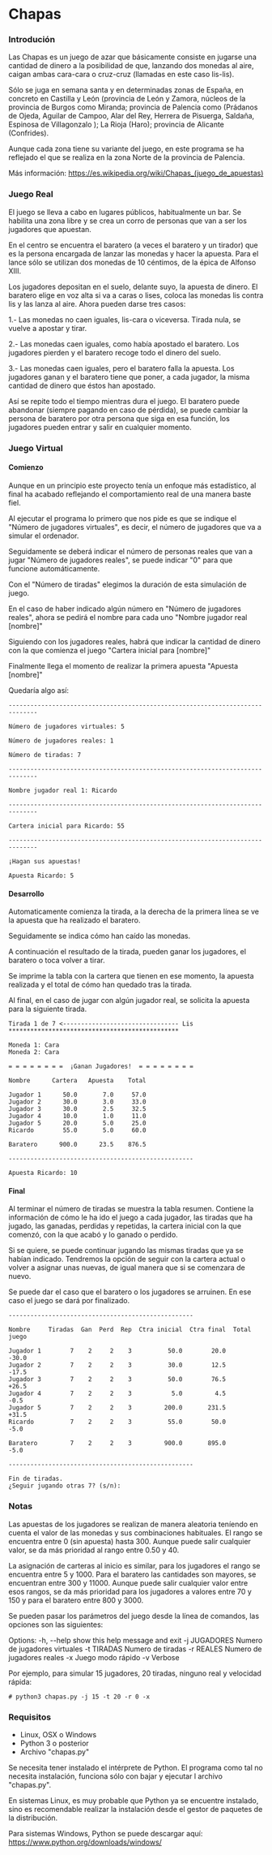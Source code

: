 Chapas
======



### Introdución

Las Chapas es un juego de azar que básicamente consiste en jugarse una cantidad de dinero a la posibilidad de que, lanzando dos monedas al aire, caigan ambas cara-cara o cruz-cruz (llamadas en este caso lis-lis).

Sólo se juga en semana santa y en determinadas zonas de España, en concreto  en Castilla y León (provincia de León y Zamora, núcleos de la provincia de Burgos como Miranda; provincia de Palencia como (Prádanos de Ojeda, Aguilar de Campoo, Alar del Rey, Herrera de Pisuerga, Saldaña, Espinosa de Villagonzalo ); La Rioja (Haro); provincia de Alicante (Confrides).

Aunque cada zona tiene su variante del juego, en este programa se ha reflejado el que se realiza en la zona Norte de la provincia de Palencia.

Más información:
https://es.wikipedia.org/wiki/Chapas_(juego_de_apuestas)



### Juego Real

El juego se lleva a cabo en lugares públicos, habitualmente un bar. Se habilita una zona libre y se crea un corro de personas que van a ser los jugadores que apuestan.

En el centro se encuentra el baratero (a veces el baratero y un tirador) que es la persona encargada de lanzar las monedas y hacer la apuesta. Para el lance sólo se utilizan dos monedas de 10 céntimos, de la épica de Alfonso XIII.

Los jugadores depositan en el suelo, delante suyo, la apuesta de dinero. El baratero elige en voz alta si va a caras o lises, coloca las monedas lis contra lis y las lanza al aire. Ahora pueden darse tres casos:

1.- Las monedas no caen iguales, lis-cara o viceversa. Tirada nula, se vuelve a apostar y tirar.

2.- Las monedas caen iguales, como había apostado el baratero. Los jugadores pierden y el baratero recoge todo el dinero del suelo.

3.- Las monedas caen iguales, pero el baratero falla la apuesta. Los jugadores ganan y el baratero tiene que poner, a cada jugador, la misma cantidad de dinero que éstos han apostado.

Así se repite todo el tiempo mientras dura el juego. El baratero puede  abandonar (siempre pagando en caso de pérdida), se puede cambiar la persona de baratero por otra persona que siga en esa función, los jugadores pueden entrar y salir en cualquier momento.



### Juego Virtual



#### Comienzo

Aunque en un principio este proyecto tenía un enfoque más estadístico, al final ha acabado reflejando el comportamiento real de una manera baste fiel.

Al ejecutar el programa lo primero que nos pide es que se indique el "Número de jugadores virtuales", es decir, el número de jugadores que va a simular el ordenador.

Seguidamente se deberá indicar el número de personas reales que van a jugar "Número de jugadores reales", se puede indicar "0" para que funcione automáticamente.

Con el "Número de tiradas" elegimos la duración de esta simulación de juego. 

En el caso de haber indicado algún número en "Número de jugadores reales", ahora se pedirá el nombre para cada uno "Nombre jugador real [nombre]"

Siguiendo con los jugadores reales, habrá que indicar la cantidad de dinero con la que comienza el juego "Cartera inicial para [nombre]"

Finalmente llega el momento de realizar la primera apuesta "Apuesta [nombre]"

Quedaría algo así:
```
------------------------------------------------------------------------------

Número de jugadores virtuales: 5

Número de jugadores reales: 1

Número de tiradas: 7

------------------------------------------------------------------------------

Nombre jugador real 1: Ricardo

------------------------------------------------------------------------------

Cartera inicial para Ricardo: 55

------------------------------------------------------------------------------

¡Hagan sus apuestas!

Apuesta Ricardo: 5
```



#### Desarrollo

Automaticamente comienza la tirada, a la derecha de la primera línea se ve la apuesta que ha realizado el baratero.

Seguidamente se indica cómo han caído las monedas.

A continuación el resultado de la tirada, pueden ganar los jugadores, el baratero o toca volver a tirar.

Se imprime la tabla con la cartera que tienen en ese momento, la apuesta realizada y el total de cómo han quedado tras la tirada.

Al final, en el caso de jugar con algún jugador real, se solicita la apuesta para la siguiente tirada.

```
Tirada 1 de 7 <-------------------------------- Lis
***********************************************

Moneda 1: Cara
Moneda 2: Cara

= = = = = = = =  ¡Ganan Jugadores!  = = = = = = = =

Nombre      Cartera   Apuesta    Total   
                                         
Jugador 1      50.0       7.0     57.0   
Jugador 2      30.0       3.0     33.0   
Jugador 3      30.0       2.5     32.5   
Jugador 4      10.0       1.0     11.0   
Jugador 5      20.0       5.0     25.0   
Ricardo        55.0       5.0     60.0   
                                         
Baratero      900.0      23.5    876.5   

---------------------------------------------------

Apuesta Ricardo: 10
```



#### Final

Al terminar el número de tiradas se muestra la tabla resumen. Contiene la información de cómo le ha ido el juego a cada jugador, las tiradas que ha jugado, las ganadas, perdidas y repetidas, la cartera inicial con la que comenzó, con la que acabó y lo ganado o perdido.

Si se quiere, se puede continuar jugando las mismas tiradas que ya se habían indicado. Tendremos la opción de seguir con la cartera actual o volver a asignar unas nuevas, de igual manera que si se comenzara de nuevo.

Se puede dar el caso que el baratero o los jugadores se arruinen. En ese caso el juego se dará por finalizado.
```
---------------------------------------------------

Nombre     Tiradas  Gan  Perd  Rep  Ctra inicial  Ctra final  Total juego
                                                                             
Jugador 1        7    2     2    3          50.0        20.0        -30.0
Jugador 2        7    2     2    3          30.0        12.5        -17.5
Jugador 3        7    2     2    3          50.0        76.5        +26.5
Jugador 4        7    2     2    3           5.0         4.5         -0.5
Jugador 5        7    2     2    3         200.0       231.5        +31.5
Ricardo          7    2     2    3          55.0        50.0         -5.0
                                                                           
Baratero         7    2     2    3         900.0       895.0         -5.0

---------------------------------------------------

Fin de tiradas.
¿Seguir jugando otras 7? (s/n):
```




### Notas

Las apuestas de los jugadores se realizan de manera aleatoria teníendo en cuenta el valor de las monedas y sus combinaciones habituales. El rango se encuentra entre 0 (sin apuesta) hasta 300. Aunque puede salir cualquier valor, se da más prioridad al rango entre 0.50 y 40.

La asignación de carteras al inicio es similar, para los jugadores el rango se encuentra entre 5 y 1000. Para el baratero las cantidades son mayores, se encuentran entre 300 y 11000. Aunque puede salir cualquier valor entre esos rangos, se da más prioridad para los jugadores a valores entre 70 y 150 y para el baratero entre 800 y 3000.  

Se pueden pasar los parámetros del juego desde la línea de comandos, las opciones son las siguientes:

Options:
  -h, --help    show this help message and exit
  -j JUGADORES  Numero de jugadores virtuales
  -t TIRADAS    Numero de tiradas
  -r REALES     Numero de jugadores reales
  -x            Juego modo rápido
  -v            Verbose

Por ejemplo, para simular 15 jugadores, 20 tiradas, ninguno real y velocidad rápida:
```
# python3 chapas.py -j 15 -t 20 -r 0 -x
```


### Requisitos


- Linux, OSX o Windows
- Python 3 o posterior
- Archivo "chapas.py"

Se necesita tener instalado el intérprete de Python. El programa como tal no necesita instalación, funciona sólo con bajar y ejecutar l archivo "chapas.py". 

En sistemas Linux, es muy probable que Python ya se encuentre instalado, sino es recomendable realizar la instalación desde el gestor de paquetes de la distribución.

Para sistemas Windows, Python se puede descargar aquí:
https://www.python.org/downloads/windows/
